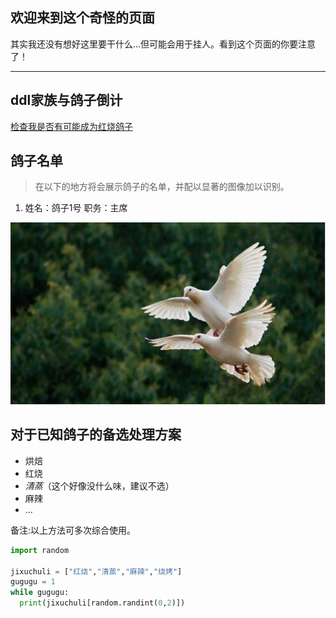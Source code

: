 ## 欢迎来到这个奇怪的页面

其实我还没有想好这里要干什么...但可能会用于挂人。看到这个页面的你要注意了！

* * *

## ddl家族与鸽子倒计
[检查我是否有可能成为红烧鸽子](https://yangjibruce.github.io/ddl/)

## 鸽子名单

> 在以下的地方将会展示鸽子的名单，并配以显著的图像加以识别。

1. 姓名：鸽子1号 职务：主席

![Dove1](dove1.jpg)

## 对于已知鸽子的备选处理方案

- 烘焙
- 红烧
- _清蒸_（这个好像没什么味，建议不选）
- 麻辣
- ...

备注:以上方法可多次综合使用。

```python
import random

jixuchuli = ["红烧","清蒸","麻辣","烧烤"]
gugugu = 1
while gugugu:
  print(jixuchuli[random.randint(0,2)])
```
